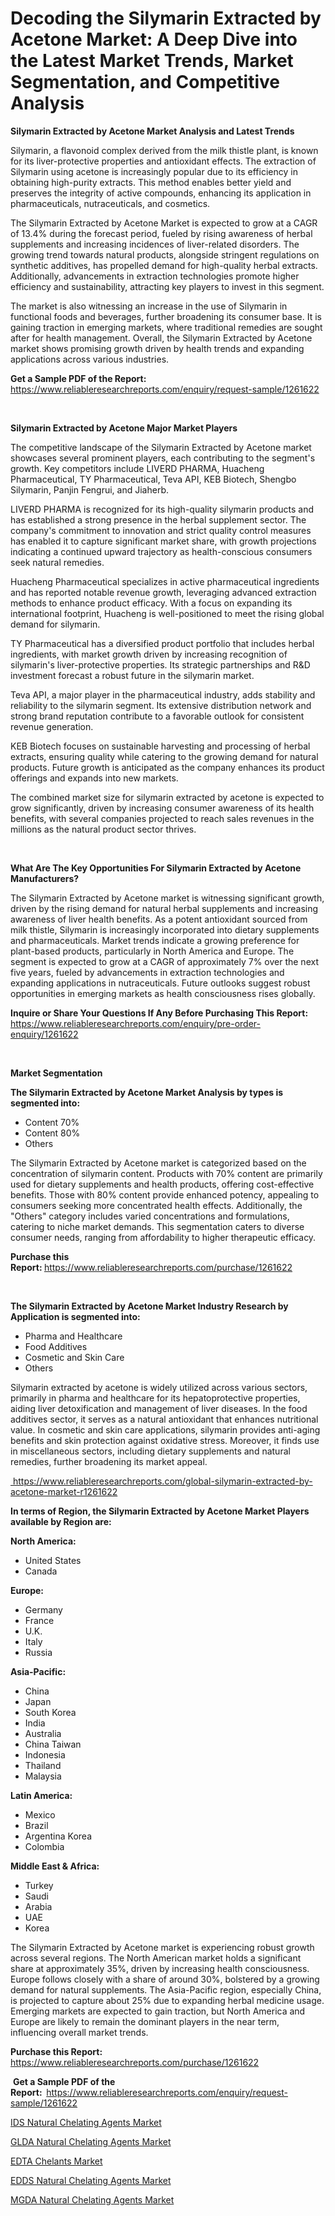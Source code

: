 <p><h1>Decoding the Silymarin Extracted by Acetone Market: A Deep Dive into the Latest Market Trends, Market Segmentation, and Competitive Analysis</h1></p><p><strong>Silymarin Extracted by Acetone Market Analysis and Latest Trends</strong></p>
<p><p>Silymarin, a flavonoid complex derived from the milk thistle plant, is known for its liver-protective properties and antioxidant effects. The extraction of Silymarin using acetone is increasingly popular due to its efficiency in obtaining high-purity extracts. This method enables better yield and preserves the integrity of active compounds, enhancing its application in pharmaceuticals, nutraceuticals, and cosmetics.</p><p>The Silymarin Extracted by Acetone Market is expected to grow at a CAGR of 13.4% during the forecast period, fueled by rising awareness of herbal supplements and increasing incidences of liver-related disorders. The growing trend towards natural products, alongside stringent regulations on synthetic additives, has propelled demand for high-quality herbal extracts. Additionally, advancements in extraction technologies promote higher efficiency and sustainability, attracting key players to invest in this segment.</p><p>The market is also witnessing an increase in the use of Silymarin in functional foods and beverages, further broadening its consumer base. It is gaining traction in emerging markets, where traditional remedies are sought after for health management. Overall, the Silymarin Extracted by Acetone market shows promising growth driven by health trends and expanding applications across various industries.</p></p>
<p><strong>Get a Sample PDF of the Report:&nbsp;</strong> <a href="https://www.reliableresearchreports.com/enquiry/request-sample/1261622?utm_campaign=123&utm_medium=2&utm_source=Github&utm_content=ia&utm_term=03042025&utm_id=silymarin-extracted-by-acetone">https://www.reliableresearchreports.com/enquiry/request-sample/1261622</a></p>
<p>&nbsp;</p>
<p><strong>Silymarin Extracted by Acetone Major Market Players</strong></p>
<p><p>The competitive landscape of the Silymarin Extracted by Acetone market showcases several prominent players, each contributing to the segment's growth. Key competitors include LIVERD PHARMA, Huacheng Pharmaceutical, TY Pharmaceutical, Teva API, KEB Biotech, Shengbo Silymarin, Panjin Fengrui, and Jiaherb.</p><p>LIVERD PHARMA is recognized for its high-quality silymarin products and has established a strong presence in the herbal supplement sector. The company's commitment to innovation and strict quality control measures has enabled it to capture significant market share, with growth projections indicating a continued upward trajectory as health-conscious consumers seek natural remedies.</p><p>Huacheng Pharmaceutical specializes in active pharmaceutical ingredients and has reported notable revenue growth, leveraging advanced extraction methods to enhance product efficacy. With a focus on expanding its international footprint, Huacheng is well-positioned to meet the rising global demand for silymarin.</p><p>TY Pharmaceutical has a diversified product portfolio that includes herbal ingredients, with market growth driven by increasing recognition of silymarin's liver-protective properties. Its strategic partnerships and R&D investment forecast a robust future in the silymarin market.</p><p>Teva API, a major player in the pharmaceutical industry, adds stability and reliability to the silymarin segment. Its extensive distribution network and strong brand reputation contribute to a favorable outlook for consistent revenue generation.</p><p>KEB Biotech focuses on sustainable harvesting and processing of herbal extracts, ensuring quality while catering to the growing demand for natural products. Future growth is anticipated as the company enhances its product offerings and expands into new markets.</p><p>The combined market size for silymarin extracted by acetone is expected to grow significantly, driven by increasing consumer awareness of its health benefits, with several companies projected to reach sales revenues in the millions as the natural product sector thrives.</p></p>
<p>&nbsp;</p>
<p><strong>What Are The Key Opportunities For Silymarin Extracted by Acetone Manufacturers?</strong></p>
<p><p>The Silymarin Extracted by Acetone market is witnessing significant growth, driven by the rising demand for natural herbal supplements and increasing awareness of liver health benefits. As a potent antioxidant sourced from milk thistle, Silymarin is increasingly incorporated into dietary supplements and pharmaceuticals. Market trends indicate a growing preference for plant-based products, particularly in North America and Europe. The segment is expected to grow at a CAGR of approximately 7% over the next five years, fueled by advancements in extraction technologies and expanding applications in nutraceuticals. Future outlooks suggest robust opportunities in emerging markets as health consciousness rises globally.</p></p>
<p><strong>Inquire or Share Your Questions If Any Before Purchasing This Report:</strong> <a href="https://www.reliableresearchreports.com/enquiry/pre-order-enquiry/1261622?utm_campaign=123&utm_medium=2&utm_source=Github&utm_content=ia&utm_term=03042025&utm_id=silymarin-extracted-by-acetone">https://www.reliableresearchreports.com/enquiry/pre-order-enquiry/1261622</a></p>
<p>&nbsp;</p>
<p><strong>Market Segmentation</strong></p>
<p><strong>The Silymarin Extracted by Acetone Market Analysis by types is segmented into:</strong></p>
<p><ul><li>Content 70%</li><li>Content 80%</li><li>Others</li></ul></p>
<p><p>The Silymarin Extracted by Acetone market is categorized based on the concentration of silymarin content. Products with 70% content are primarily used for dietary supplements and health products, offering cost-effective benefits. Those with 80% content provide enhanced potency, appealing to consumers seeking more concentrated health effects. Additionally, the "Others" category includes varied concentrations and formulations, catering to niche market demands. This segmentation caters to diverse consumer needs, ranging from affordability to higher therapeutic efficacy.</p></p>
<p><strong>Purchase this Report:&nbsp;</strong><a href="https://www.reliableresearchreports.com/purchase/1261622?utm_campaign=123&utm_medium=2&utm_source=Github&utm_content=ia&utm_term=03042025&utm_id=silymarin-extracted-by-acetone">https://www.reliableresearchreports.com/purchase/1261622</a></p>
<p>&nbsp;</p>
<p><strong>The Silymarin Extracted by Acetone Market Industry Research by Application is segmented into:</strong></p>
<p><ul><li>Pharma and Healthcare</li><li>Food Additives</li><li>Cosmetic and Skin Care</li><li>Others</li></ul></p>
<p><p>Silymarin extracted by acetone is widely utilized across various sectors, primarily in pharma and healthcare for its hepatoprotective properties, aiding liver detoxification and management of liver diseases. In the food additives sector, it serves as a natural antioxidant that enhances nutritional value. In cosmetic and skin care applications, silymarin provides anti-aging benefits and skin protection against oxidative stress. Moreover, it finds use in miscellaneous sectors, including dietary supplements and natural remedies, further broadening its market appeal.</p></p>
<p><a href="https://www.reliableresearchreports.com/global-silymarin-extracted-by-acetone-market-r1261622?utm_campaign=123&utm_medium=2&utm_source=Github&utm_content=ia&utm_term=03042025&utm_id=silymarin-extracted-by-acetone">&nbsp;https://www.reliableresearchreports.com/global-silymarin-extracted-by-acetone-market-r1261622</a></p>
<p><strong>In terms of Region, the Silymarin Extracted by Acetone Market Players available by Region are:</strong></p>
<p>
    <p> <strong> North America: </strong>
        <ul>
            <li>United States</li>
            <li>Canada</li>
        </ul>
        </p> 
    <p> <strong> Europe: </strong>
        <ul>
            <li>Germany</li>
            <li>France</li>
            <li>U.K.</li>
            <li>Italy</li>
            <li>Russia</li>
        </ul>
        </p> 
    <p> <strong> Asia-Pacific: </strong>
        <ul>
            <li>China</li>
            <li>Japan</li>
            <li>South Korea</li>
            <li>India</li>
            <li>Australia</li>
            <li>China Taiwan</li>
            <li>Indonesia</li>
            <li>Thailand</li>
            <li>Malaysia</li>
        </ul>
        </p> 
    <p> <strong> Latin America: </strong>
        <ul>
            <li>Mexico</li>
            <li>Brazil</li>
            <li>Argentina Korea</li>
            <li>Colombia</li>
        </ul>
        </p> 
    <p> <strong> Middle East & Africa: </strong>
        <ul>
            <li>Turkey</li>
            <li>Saudi</li>
            <li>Arabia</li>
            <li>UAE</li>
            <li>Korea</li>
        </ul>
    </p>
    </p>
<p><p>The Silymarin Extracted by Acetone market is experiencing robust growth across several regions. The North American market holds a significant share at approximately 35%, driven by increasing health consciousness. Europe follows closely with a share of around 30%, bolstered by a growing demand for natural supplements. The Asia-Pacific region, especially China, is projected to capture about 25% due to expanding herbal medicine usage. Emerging markets are expected to gain traction, but North America and Europe are likely to remain the dominant players in the near term, influencing overall market trends.</p></p>
<p><strong>Purchase this Report: </strong><a href="https://www.reliableresearchreports.com/purchase/1261622?utm_campaign=123&utm_medium=2&utm_source=Github&utm_content=ia&utm_term=03042025&utm_id=silymarin-extracted-by-acetone">https://www.reliableresearchreports.com/purchase/1261622</a></p>
<p>&nbsp;<strong>Get a Sample PDF of the Report:&nbsp;&nbsp;</strong><a href="https://www.reliableresearchreports.com/enquiry/request-sample/1261622?utm_campaign=123&utm_medium=2&utm_source=Github&utm_content=ia&utm_term=03042025&utm_id=silymarin-extracted-by-acetone">https://www.reliableresearchreports.com/enquiry/request-sample/1261622</a></p>
<p><strong></strong></p>
<p><p><a href="https://github.com/pilukypalis/Market-Research-Report-List-1/blob/main/ids-natural-chelating-agents-market.md?utm_campaign=123&utm_medium=2&utm_source=Github&utm_content=ia&utm_term=03042025&utm_id=silymarin-extracted-by-acetone">IDS Natural Chelating Agents Market</a></p><p><a href="https://github.com/reahmmunises/Market-Research-Report-List-1/blob/main/glda-natural-chelating-agents-market.md?utm_campaign=123&utm_medium=2&utm_source=Github&utm_content=ia&utm_term=03042025&utm_id=silymarin-extracted-by-acetone">GLDA Natural Chelating Agents Market</a></p><p><a href="https://github.com/latzerelfigo48/Market-Research-Report-List-1/blob/main/edta-chelants-market.md?utm_campaign=123&utm_medium=2&utm_source=Github&utm_content=ia&utm_term=03042025&utm_id=silymarin-extracted-by-acetone">EDTA Chelants Market</a></p><p><a href="https://github.com/moratronak3q/Market-Research-Report-List-1/blob/main/edds-natural-chelating-agents-market.md?utm_campaign=123&utm_medium=2&utm_source=Github&utm_content=ia&utm_term=03042025&utm_id=silymarin-extracted-by-acetone">EDDS Natural Chelating Agents Market</a></p><p><a href="https://github.com/jugutstam/Market-Research-Report-List-1/blob/main/mgda-natural-chelating-agents-market.md?utm_campaign=123&utm_medium=2&utm_source=Github&utm_content=ia&utm_term=03042025&utm_id=silymarin-extracted-by-acetone">MGDA Natural Chelating Agents Market</a></p></p>